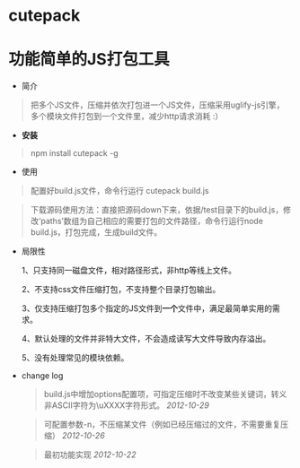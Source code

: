 cutepack
========

# 功能简单的JS打包工具 #

- 简介
> 把多个JS文件，压缩并依次打包进一个JS文件，压缩采用uglify-js引擎，多个模块文件打包到一个文件里，减少http请求消耗 :）

- **安装**
> npm install cutepack -g 

- 使用
 > 配置好build.js文件，命令行运行 cutepack build.js

 > 下载源码使用方法：直接把源码down下来，依据/test目录下的build.js，修改‘paths’数组为自己相应的需要打包的文件路径，命令行运行node build.js，打包完成，生成build文件。  

- 局限性

    1、只支持同一磁盘文件，相对路径形式，非http等线上文件。

    2、不支持css文件压缩打包，不支持整个目录打包输出。

    3、仅支持压缩打包多个指定的JS文件到**一个**文件中，满足最简单实用的需求。

    4、默认处理的文件并非特大文件，不会造成读写大文件导致内存溢出。

    5、没有处理常见的模块依赖。

- change log
    > build.js中增加options配置项，可指定压缩时不改变某些关键词，转义非ASCII字符为\uXXXX字符形式。 *2012-10-29*

    > 可配置参数-n，不压缩某文件（例如已经压缩过的文件，不需要重复压缩） 
      *2012-10-26*

    > 最初功能实现 *2012-10-22*